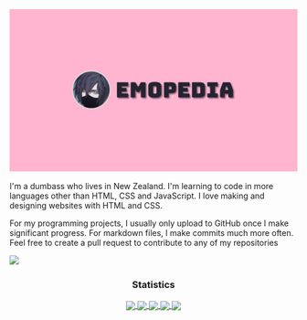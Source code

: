 ![Banner](https://raw.githubusercontent.com/emopedia/emopedia/master/emopedia.png)

I'm a dumbass who lives in New Zealand. I'm learning to code in more languages other than HTML, CSS and JavaScript. I love making and designing websites with HTML and CSS.

For my programming projects, I usually only upload to GitHub once I make significant progress. For markdown files, I make commits much more often. Feel free to create a pull request to contribute to any of my repositories

<img src="https://user-images.githubusercontent.com/73097560/115834477-dbab4500-a447-11eb-908a-139a6edaec5c.gif"><h3 align="center">Statistics</h3>
<div align="center">
<a href="https://github.com/emopedia">
<img align="center" src="http://github-profile-summary-cards.vercel.app/api/cards/stats?username=emopedia&theme=dracula" height="180em" />
<img align="center" src="http://github-profile-summary-cards.vercel.app/api/cards/most-commit-language?username=emopedia&theme=dracula" height="180em" />
<img align="center" src="http://github-profile-summary-cards.vercel.app/api/cards/repos-per-language?username=emopedia&theme=dracula" height="180em" />
<img align="center" src="http://github-profile-summary-cards.vercel.app/api/cards/productive-time?username=emopedia&theme=dracula" height="180em" />
<img align="center" src="http://github-profile-summary-cards.vercel.app/api/cards/profile-details?username=emopedia&theme=dracula" height="180em" />
</div>
